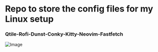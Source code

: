 # Repo to store the config files for my Linux setup
### Qtile-Rofi-Dunst-Conky-Kitty-Neovim-Fastfetch

![Image](https://github.com/user-attachments/assets/0ef6c806-10b8-443c-bfb4-a9a66dc2d18c)
